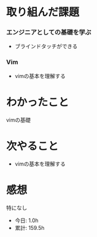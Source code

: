 # 取り組んだ課題
### エンジニアとしての基礎を学ぶ
* ブラインドタッチができる
### Vim
* vimの基本を理解する
# わかったこと
vimの基礎
# 次やること
* vimの基本を理解する
# 感想
特になし
* 今日: 1.0h
* 累計: 159.5h
